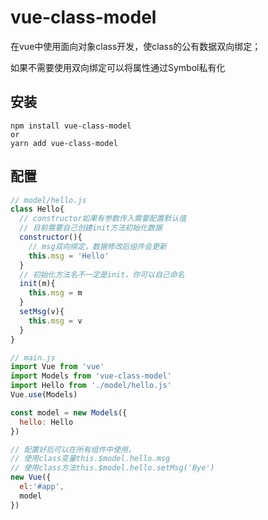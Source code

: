 # vue-class-model
在vue中使用面向对象class开发，使class的公有数据双向绑定；

如果不需要使用双向绑定可以将属性通过Symbol私有化

## 安装

```shell
npm install vue-class-model
or 
yarn add vue-class-model
```

## 配置

```javascript
// model/hello.js
class Hello{
  // constructor如果有参数传入需要配置默认值
  // 目前需要自己创建init方法初始化数据
  constructor(){
    // msg双向绑定，数据修改后组件会更新
    this.msg = 'Hello'
  }
  // 初始化方法名不一定是init，你可以自己命名
  init(m){
    this.msg = m
  }
  setMsg(v){
    this.msg = v
  }
}
```



```javascript
// main.js
import Vue from 'vue'
import Models from 'vue-class-model'
import Hello from './model/hello.js'
Vue.use(Models)

const model = new Models({
  hello: Hello
})

// 配置好后可以在所有组件中使用，
// 使用class变量this.$model.hello.msg
// 使用class方法this.$model.hello.setMsg('Bye')
new Vue({
  el:'#app',
  model
})
```

